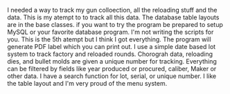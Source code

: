 I needed a way to track my gun colloection, all the reloading stuff and the data. This is my atempt to to track all this data. The database table layouts are in the base classes. 
if you want to try the program be prepared to setup MySQL or your favorite database program. I'm not writing the scripts for you. This is the 5th atempt but I think I got everything.
The program will generate PDF label which you can print out. I use a simple date based lot system to track factory and reloaded rounds. Chorograh data, reloading dies, and bullet molds
are given a unique number for tracking. Everything can be filtered by fields like year produced or procured, caliber, Maker or other data. I have a search function for lot, serial, or 
unique number. I like the table layout and I'm very proud of the menu system. 
